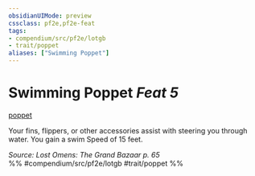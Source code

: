 ```yaml
---
obsidianUIMode: preview
cssclass: pf2e,pf2e-feat
tags:
- compendium/src/pf2e/lotgb
- trait/poppet
aliases: ["Swimming Poppet"]
---
```

# Swimming Poppet  *Feat 5*  
[poppet](../../rules/traits/poppet-lotgb.md)  


Your fins, flippers, or other accessories assist with steering you through water. You gain a swim Speed of 15 feet.

*Source: Lost Omens: The Grand Bazaar p. 65*  
%% #compendium/src/pf2e/lotgb #trait/poppet %%